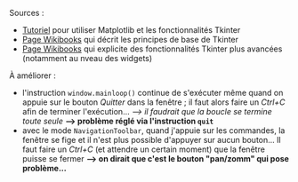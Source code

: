 Sources :

* [Tutoriel](https://youtu.be/Zw6M-BnAPP0) pour utiliser Matplotlib et les fonctionnalités Tkinter 
* [Page Wikibooks](https://fr.wikibooks.org/wiki/Programmation_Python/Tkinter) qui décrit les principes de base de Tkinter
* [Page Wikibooks](https://fr.wikibooks.org/wiki/Programmation_Python/Et_pour_quelques_widgets_de_plus...) qui explicite des fonctionnalités Tkinter plus avancées (notamment au nveau des widgets)


À améliorer : 
* l'instruction `window.mainloop()` continue de s'exécuter même quand on appuie sur le bouton *Quitter* dans la fenêtre ; il faut alors faire un *Ctrl+C* afin de terminer l'exécution... *--> il faudrait que la boucle se termine toute seule*
    **--> problème réglé via l'instruction `quit`** 
* avec le mode `NavigationToolbar`, quand j'appuie sur les commandes, la fenêtre se fige et il n'est plus possible d'appuyer sur aucun bouton... Il faut faire un *Ctrl+C* (et attendre un certain moment) que la fenêtre puisse se fermer
    **--> on dirait que c'est le bouton "pan/zomm" qui pose problème...**
